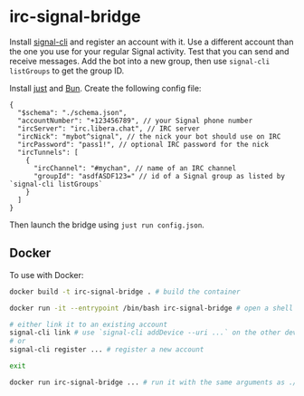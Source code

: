 # irc-signal-bridge
Install [signal-cli](https://github.com/AsamK/signal-cli/) and register an account with it. Use a different account than the one you use for your regular Signal activity. Test that you can send and receive messages. Add the bot into a new group, then use `signal-cli listGroups` to get the group ID.

Install [just](https://github.com/casey/just?tab=readme-ov-file#readme) and [Bun](https://bun.sh/). Create the following config file:
```jsonc
{
  "$schema": "./schema.json",
  "accountNumber": "+123456789", // your Signal phone number
  "ircServer": "irc.libera.chat", // IRC server
  "ircNick": "mybot^signal", // the nick your bot should use on IRC
  "ircPassword": "pass1!", // optional IRC password for the nick
  "ircTunnels": [
    {
      "ircChannel": "#mychan", // name of an IRC channel
      "groupId": "asdfASDF123=" // id of a Signal group as listed by `signal-cli listGroups`
    }
  ]
}
```
Then launch the bridge using `just run config.json`.


## Docker
To use with Docker:
```sh
docker build -t irc-signal-bridge . # build the container

docker run -it --entrypoint /bin/bash irc-signal-bridge # open a shell in the container

# either link it to an existing account
signal-cli link # use `signal-cli addDevice --uri ...` on the other device
# or
signal-cli register ... # register a new account

exit

docker run irc-signal-bridge ... # run it with the same arguments as ./mod.ts above
```
